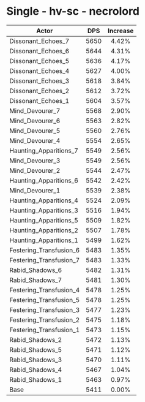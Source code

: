 # Single - hv-sc - necrolord
| Actor | DPS | Increase |
|---|:---:|:---:|
|Dissonant_Echoes_7|5650|4.42%|
|Dissonant_Echoes_6|5644|4.31%|
|Dissonant_Echoes_5|5636|4.17%|
|Dissonant_Echoes_4|5627|4.00%|
|Dissonant_Echoes_3|5618|3.84%|
|Dissonant_Echoes_2|5612|3.72%|
|Dissonant_Echoes_1|5604|3.57%|
|Mind_Devourer_7|5568|2.90%|
|Mind_Devourer_6|5563|2.82%|
|Mind_Devourer_5|5560|2.76%|
|Mind_Devourer_4|5554|2.65%|
|Haunting_Apparitions_7|5549|2.56%|
|Mind_Devourer_3|5549|2.56%|
|Mind_Devourer_2|5544|2.47%|
|Haunting_Apparitions_6|5542|2.42%|
|Mind_Devourer_1|5539|2.38%|
|Haunting_Apparitions_4|5524|2.09%|
|Haunting_Apparitions_3|5516|1.94%|
|Haunting_Apparitions_5|5509|1.82%|
|Haunting_Apparitions_2|5507|1.78%|
|Haunting_Apparitions_1|5499|1.62%|
|Festering_Transfusion_6|5483|1.35%|
|Festering_Transfusion_7|5483|1.33%|
|Rabid_Shadows_6|5482|1.31%|
|Rabid_Shadows_7|5481|1.30%|
|Festering_Transfusion_4|5478|1.25%|
|Festering_Transfusion_5|5478|1.25%|
|Festering_Transfusion_3|5477|1.23%|
|Festering_Transfusion_2|5475|1.18%|
|Festering_Transfusion_1|5473|1.15%|
|Rabid_Shadows_2|5472|1.13%|
|Rabid_Shadows_5|5471|1.12%|
|Rabid_Shadows_3|5470|1.11%|
|Rabid_Shadows_4|5467|1.04%|
|Rabid_Shadows_1|5463|0.97%|
|Base|5411|0.00%|
